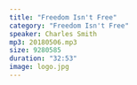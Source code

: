 ```yaml
---
title: "Freedom Isn't Free"
category: "Freedom Isn't Free"
speaker: Charles Smith
mp3: 20180506.mp3
size: 9280585
duration: "32:53"
image: logo.jpg
---
```

